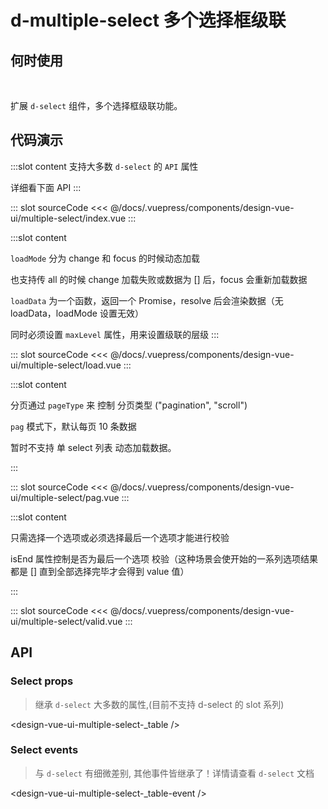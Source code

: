 # d-multiple-select 多个选择框级联

## 何时使用

<br/>

扩展 `d-select` 组件，多个选择框级联功能。

## 代码演示

<box single>
<tag text="基本">
<design-vue-ui-multiple-select-index />

:::slot content
支持大多数 `d-select` 的 `API` 属性

详细看下面 API
:::

::: slot sourceCode
<<< @/docs/.vuepress/components/design-vue-ui/multiple-select/index.vue
:::

</tag>

<tag text="动态加载">
<design-vue-ui-multiple-select-load />

:::slot content

`loadMode` 分为 change 和 focus 的时候动态加载

也支持传 all 的时候 change 加载失败或数据为 [] 后，focus 会重新加载数据

`loadData` 为一个函数，返回一个 Promise，resolve 后会渲染数据（无 loadData，loadMode 设置无效）

同时必须设置 `maxLevel` 属性，用来设置级联的层级
:::

::: slot sourceCode
<<< @/docs/.vuepress/components/design-vue-ui/multiple-select/load.vue
:::

</tag>

<tag text="分页">
<design-vue-ui-multiple-select-pag />

:::slot content

分页通过 `pageType` 来 控制 分页类型 ("pagination", "scroll")

`pag` 模式下，默认每页 10 条数据

暂时不支持 单 select 列表 动态加载数据。

:::

::: slot sourceCode
<<< @/docs/.vuepress/components/design-vue-ui/multiple-select/pag.vue
:::

</tag>

<tag text="校验">
<design-vue-ui-multiple-select-valid />

:::slot content

只需选择一个选项或必须选择最后一个选项才能进行校验

isEnd 属性控制是否为最后一个选项 校验（这种场景会使开始的一系列选项结果都是 []  直到全部选择完毕才会得到 value 值）

:::

::: slot sourceCode
<<< @/docs/.vuepress/components/design-vue-ui/multiple-select/valid.vue
:::

</tag>

</box>

## API

### Select props

> 继承 `d-select` 大多数的属性,(目前不支持 d-select 的 slot 系列)

<design-vue-ui-multiple-select-_table />

### Select events

> 与 `d-select` 有细微差别, 其他事件皆继承了！详情请查看 `d-select` 文档

<design-vue-ui-multiple-select-_table-event />